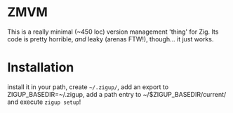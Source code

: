 # ZMVM
This is a really minimal (~450 loc) version management 'thing' for Zig. Its code is pretty horrible, _and_ leaky (arenas FTW!), though... it just works.

# Installation
install it in your path, create `~/.zigup/`, add an export to ZIGUP_BASEDIR=~/.zigup, add a path entry to ~/$ZIGUP_BASEDIR/current/ and execute `zigup setup`!
